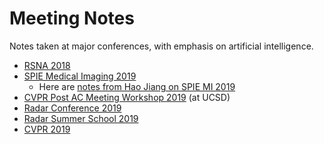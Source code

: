# Meeting Notes
Notes taken at major conferences, with emphasis on artificial intelligence.

- [RSNA 2018](RSNA2018/README.md)
- [SPIE Medical Imaging 2019](SPIE2019/README.md)
  - Here are [notes from Hao Jiang on SPIE MI 2019](https://github.com/coolwulf/SPIE2019)
- [CVPR Post AC Meeting Workshop 2019](CVPRPostAC2019/README.md) (at UCSD)
- [Radar Conference 2019](RadarCon2019/README.md)
- [Radar Summer School 2019](RadarCon2019SummerSchool/README.md)
- [CVPR 2019](CVPR2019/README.md)